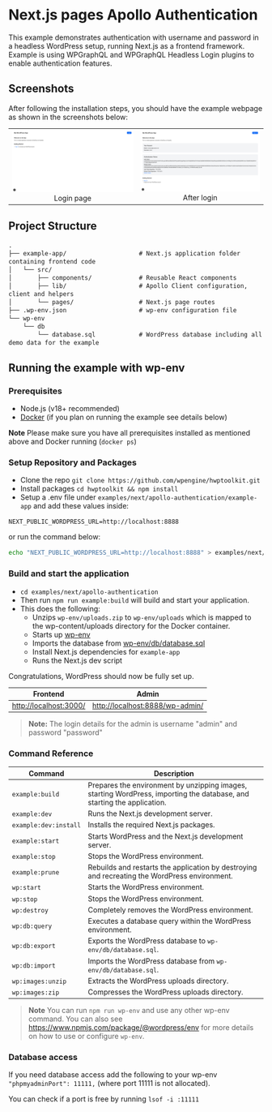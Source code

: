 # Next.js pages Apollo Authentication

This example demonstrates authentication with username and password in a headless WordPress setup, running Next.js as a frontend framework. Example is using WPGraphQL and WPGraphQL Headless Login plugins to enable authentication features.

## Screenshots

After following the installation steps, you should have the example webpage as shown in the screenshots below:

|                                                 |                                                            |
| :---------------------------------------------: | :--------------------------------------------------------: |
| ![login](./screenshots/login.png)<br>Login page | ![logged](./screenshots/logged.png "Posts")<br>After login |

## Project Structure

```
.
├── example-app/                    # Next.js application folder containing frontend code
│   └── src/
│       ├── components/             # Reusable React components
│       ├── lib/                    # Apollo Client configuration, client and helpers
│       └── pages/                  # Next.js page routes
├── .wp-env.json                    # wp-env configuration file
└── wp-env
    └── db
        └── database.sql            # WordPress database including all demo data for the example
```

## Running the example with wp-env

### Prerequisites

- Node.js (v18+ recommended)
- [Docker](https://www.docker.com/) (if you plan on running the example see details below)

**Note** Please make sure you have all prerequisites installed as mentioned above and Docker running (`docker ps`)

### Setup Repository and Packages

- Clone the repo `git clone https://github.com/wpengine/hwptoolkit.git`
- Install packages `cd hwptoolkit && npm install`
- Setup a .env file under `examples/next/apollo-authentication/example-app` and add these values inside:

```
NEXT_PUBLIC_WORDPRESS_URL=http://localhost:8888
```

or run the command below:

```bash
echo "NEXT_PUBLIC_WORDPRESS_URL=http://localhost:8888" > examples/next/apollo-authentication/example-app/.env
```

### Build and start the application

- `cd examples/next/apollo-authentication`
- Then run `npm run example:build` will build and start your application.
- This does the following:
  - Unzips `wp-env/uploads.zip` to `wp-env/uploads` which is mapped to the wp-content/uploads directory for the Docker container.
  - Starts up [wp-env](https://developer.wordpress.org/block-editor/getting-started/devenv/get-started-with-wp-env/)
  - Imports the database from [wp-env/db/database.sql](wp-env/db/database.sql)
  - Install Next.js dependencies for `example-app`
  - Runs the Next.js dev script

Congratulations, WordPress should now be fully set up.

| Frontend                                         | Admin                                                              |
| ------------------------------------------------ | ------------------------------------------------------------------ |
| [http://localhost:3000/](http://localhost:3000/) | [http://localhost:8888/wp-admin/](http://localhost:8888/wp-admin/) |

> **Note:** The login details for the admin is username "admin" and password "password"

### Command Reference

| Command               | Description                                                                                                             |
| --------------------- | ----------------------------------------------------------------------------------------------------------------------- |
| `example:build`       | Prepares the environment by unzipping images, starting WordPress, importing the database, and starting the application. |
| `example:dev`         | Runs the Next.js development server.                                                                                    |
| `example:dev:install` | Installs the required Next.js packages.                                                                                 |
| `example:start`       | Starts WordPress and the Next.js development server.                                                                    |
| `example:stop`        | Stops the WordPress environment.                                                                                        |
| `example:prune`       | Rebuilds and restarts the application by destroying and recreating the WordPress environment.                           |
| `wp:start`            | Starts the WordPress environment.                                                                                       |
| `wp:stop`             | Stops the WordPress environment.                                                                                        |
| `wp:destroy`          | Completely removes the WordPress environment.                                                                           |
| `wp:db:query`         | Executes a database query within the WordPress environment.                                                             |
| `wp:db:export`        | Exports the WordPress database to `wp-env/db/database.sql`.                                                             |
| `wp:db:import`        | Imports the WordPress database from `wp-env/db/database.sql`.                                                           |
| `wp:images:unzip`     | Extracts the WordPress uploads directory.                                                                               |
| `wp:images:zip`       | Compresses the WordPress uploads directory.                                                                             |

> **Note** You can run `npm run wp-env` and use any other wp-env command. You can also see <https://www.npmjs.com/package/@wordpress/env> for more details on how to use or configure `wp-env`.

### Database access

If you need database access add the following to your wp-env `"phpmyadminPort": 11111,` (where port 11111 is not allocated).

You can check if a port is free by running `lsof -i :11111`
